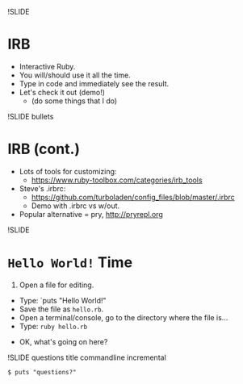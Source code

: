 !SLIDE
# IRB

* Interactive Ruby.
* You will/should use it all the time.
* Type in code and immediately see the result.
* Let's check it out (demo!)
    * (do some things that I do)

!SLIDE bullets
# IRB (cont.)

* Lots of tools for customizing:
    * https://www.ruby-toolbox.com/categories/irb_tools
* Steve's .irbrc:
    * https://github.com/turboladen/config_files/blob/master/.irbrc
    * Demo with .irbrc vs w/out.
* Popular alternative = pry, http://pryrepl.org


!SLIDE
# `Hello World!` Time

1. Open a file for editing.
+ Type: `puts "Hello World!"
+ Save the file as `hello.rb`.
+ Open a terminal/console, go to the directory where the file is...
+ Type: `ruby hello.rb`

* OK, what's going on here?


!SLIDE questions title commandline incremental

```
$ puts "questions?"
```
